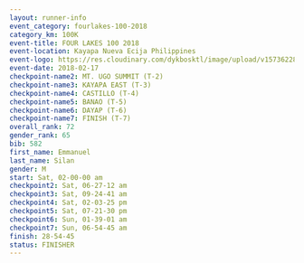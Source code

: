 ```yaml
---
layout: runner-info 
event_category: fourlakes-100-2018 
category_km: 100K 
event-title: FOUR LAKES 100 2018 
event-location: Kayapa Nueva Ecija Philippines 
event-logo: https://res.cloudinary.com/dykbosktl/image/upload/v1573622832/Logo/logo_1_hdutmh.jpg 
event-date: 2018-02-17 
checkpoint-name2: MT. UGO SUMMIT (T-2) 
checkpoint-name3: KAYAPA EAST (T-3) 
checkpoint-name4: CASTILLO (T-4) 
checkpoint-name5: BANAO (T-5) 
checkpoint-name6: DAYAP (T-6) 
checkpoint-name7: FINISH (T-7) 
overall_rank: 72
gender_rank: 65
bib: 582
first_name: Emmanuel
last_name: Silan
gender: M
start: Sat, 02-00-00 am
checkpoint2: Sat, 06-27-12 am
checkpoint3: Sat, 09-24-41 am
checkpoint4: Sat, 02-03-25 pm
checkpoint5: Sat, 07-21-30 pm
checkpoint6: Sun, 01-39-01 am
checkpoint7: Sun, 06-54-45 am
finish: 28-54-45
status: FINISHER
---
```

